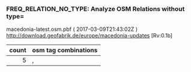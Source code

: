  
### FREQ_RELATION_NO_TYPE: Analyze OSM Relations without type= 
macedonia-latest.osm.pbf ( 2017-03-09T21:43:02Z ) http://download.geofabrik.de/europe/macedonia-updates [Rv:0.1b]
 
|  count  |  osm tag combinations 
|  -----: | :---------------------------
|      5  |  , 
 
